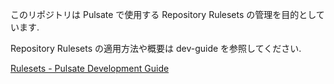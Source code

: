 このリポジトリは Pulsate で使用する Repository Rulesets の管理を目的としています.

Repository Rulesets の適用方法や概要は dev-guide を参照してください.

[Rulesets - Pulsate Development Guide](http://localhost:3000/github/rulesets.html)

